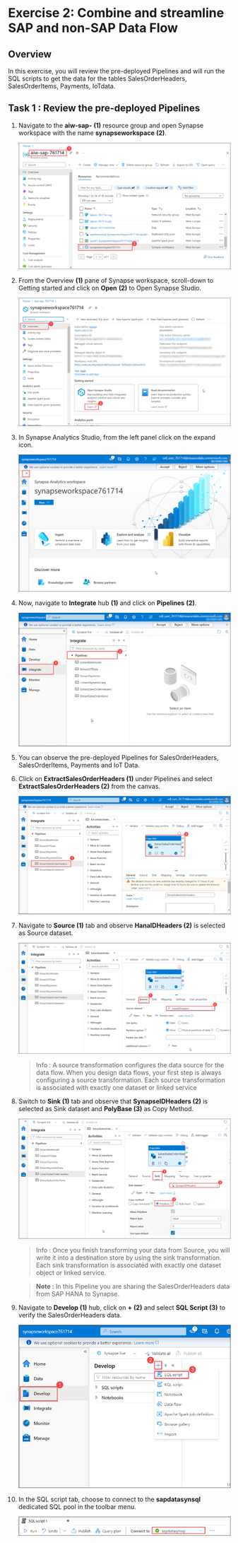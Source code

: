 # Exercise 2: Combine and streamline SAP and non-SAP Data Flow 


## Overview

In this exercise, you will review the pre-deployed Pipelines and will run the SQL scripts to get the data for the tables SalesOrderHeaders, SalesOrderItems, Payments, IoTdata.


## Task 1 :  Review the pre-deployed Pipelines

1. Navigate to the **aiw-sap-<inject key="DeploymentID" enableCopy="false"/>** **(1)** resource group and open Synapse workspace with the name **synapseworkspace<inject key="DeploymentID" enableCopy="false"/>** **(2)**.

   ![](../Automated-Lab/media/opensynapsews.png)
   
2. From the Overview **(1)** pane of Synapse workspace, scroll-down to Getting started and click on **Open** **(2)** to Open Synapse Studio.

   ![](../Automated-Lab/media/opensynapse.png)
   
3. In Synapse Analytics Studio, from the left panel click on the expand icon.

   ![](../Automated-Lab/media/expand.png)
   
4. Now, navigate to **Integrate** hub **(1)** and click on **Pipelines** **(2)**.

    ![](../Automated-Lab/media/integratehub.png)

5. You can observe the pre-deployed Pipelines for SalesOrderHeaders, SalesOrderItems, Payments and IoT Data.

6. Click on **ExtractSalesOrderHeaders (1)** under Pipelines and select **ExtractSalesOrderHeaders (2)** from the canvas.

    ![](../Automated-Lab/media/extractsalesorderheaders.png)

7. Navigate to **Source (1)** tab and observe **HanaIDHeaders (2)** is selected as Source dataset.

    ![](../Automated-Lab/media/headerssource.png)
    
    >Info : A source transformation configures the data source for the data flow. When you design data flows, your first step is always configuring a source transformation. Each source transformation is associated with exactly one dataset or linked service

8. Switch to **Sink (1)** tab and observe that **SynapseIDHeaders (2)** is selected as Sink dataset and **PolyBase (3)** as Copy Method.

    ![](../Automated-Lab/media/headerssink.png)
   
   >Info : Once you finish transforming your data from Source, you will write it into a destination store by using the sink transformation. Each sink transformation is associated with exactly one dataset object or linked service. 

   >**Note :** In this Pipeline you are sharing the SalesOrderHeaders data from SAP HANA to Synapse.

9. Navigate to **Develop (1)** hub, click on **+** **(2)** and select **SQL Script (3)** to verify the SalesOrderHeaders data.

    ![](../Automated-Lab/media/sqlscriptheaders.png)
   
10. In the SQL script tab, choose to connect to the **sapdatasynsql** dedicated SQL pool in the toolbar menu.

    ![](../Automated-Lab/media/sapdatasql.png)
